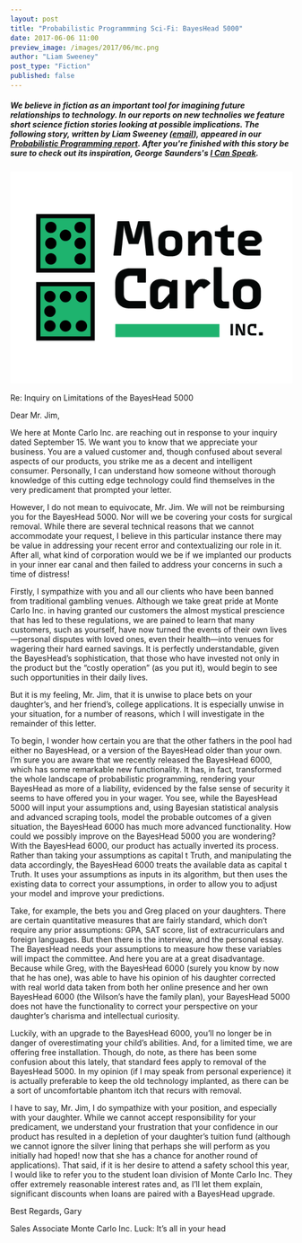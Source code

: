 ```yaml
---
layout: post
title: "Probabilistic Programmming Sci-Fi: BayesHead 5000"
date: 2017-06-06 11:00
preview_image: /images/2017/06/mc.png
author: "Liam Sweeney"
post_type: "Fiction"
published: false
---
```


##### We believe in fiction as an important tool for imagining future relationships to technology. In our reports on new technolies we feature short science fiction stories looking at possible implications. The following story, written by Liam Sweeney ([email](mailto:liammerrill@gmail.com)), appeared in our [Probabilistic Programming report](http://blog.fastforwardlabs.com/2017/01/30/the-algorithms-behind-probabilistic-programming.html). After you're finished with this story be sure to check out its inspiration, George Saunders's [I Can Speak](http://www.newyorker.com/magazine/1999/06/21/i-can-speak).

![Monte Carlo Corporation logo](/images/2017/06/mc.png)

Re: Inquiry on Limitations of the BayesHead 5000

Dear Mr. Jim,

We here at Monte Carlo Inc. are reaching out in response to your inquiry dated September 15. We want you to know that we appreciate your business. You are a valued customer and, though confused about several aspects of our products, you strike me as a decent and intelligent consumer. Personally, I can understand how someone without thorough knowledge of this cutting edge technology could find themselves in the very predicament that prompted your letter.

However, I do not mean to equivocate, Mr. Jim. We will not be reimbursing you for the BayesHead 5000. Nor will we be covering your costs for surgical removal. While there are several technical reasons that we cannot accommodate your request, I believe in this particular instance there may be value in addressing your recent error and contextualizing our role in it. After all, what kind of corporation would we be if we implanted our products in your inner ear canal and then failed to address your concerns in such a time of distress!

Firstly, I sympathize with you and all our clients who have been banned from traditional gambling venues. Although we take great pride at Monte Carlo Inc. in having granted our customers the almost mystical prescience that has led to these regulations, we are pained to learn that many customers, such as yourself, have now turned the events of their own lives —personal disputes with loved ones, even their health—into venues for wagering their hard earned savings. It is perfectly understandable, given the BayesHead’s sophistication, that those who have invested not only in the product but the “costly operation” (as you put it), would begin to see such opportunities in their daily lives.

But it is my feeling, Mr. Jim, that it is unwise to place bets on your daughter’s, and her friend’s, college applications. It is especially unwise in your situation, for a number of reasons, which I will investigate in the remainder of this letter.

To begin, I wonder how certain you are that the other fathers in the pool had either no BayesHead, or a version of the BayesHead older than your own. I’m sure you are aware that we recently released the BayesHead 6000, which has some remarkable new functionality. It has, in fact, transformed the whole landscape of probabilistic programming, rendering your BayesHead as more of a liability, evidenced by the false sense of security it seems to have offered you in your wager. You see, while the BayesHead 5000 will input your assumptions and, using Bayesian statistical analysis and advanced scraping tools, model the probable outcomes of a given situation, the BayesHead 6000 has much more advanced functionality. How could we possibly improve on the BayesHead 5000 you are wondering? With the BayesHead 6000, our product has actually inverted its process. Rather than taking your assumptions as capital t Truth, and manipulating the data accordingly, the BayesHead 6000 treats the available data as capital t Truth. It uses your assumptions as inputs in its algorithm, but then uses the existing data to correct your assumptions, in order to allow you to adjust your model and improve your predictions.

Take, for example, the bets you and Greg placed on your daughters. There are certain quantitative measures that are fairly standard, which don’t require any prior assumptions: GPA, SAT score, list of extracurriculars and foreign languages. But then there is the interview, and the personal essay. The BayesHead needs your assumptions to measure how these variables will impact the committee. And here you are at a great disadvantage. Because while Greg, with the BayesHead 6000 (surely you know by now that he has one), was able to have his opinion of his daughter corrected with real world data taken from both her online presence and her own BayesHead 6000 (the Wilson’s have the family plan), your BayesHead 5000 does not have the functionality to correct your perspective on your daughter’s charisma and intellectual curiosity.

Luckily, with an upgrade to the BayesHead 6000, you’ll no longer be in danger of overestimating your child’s abilities. And, for a limited time, we are offering free installation. Though, do note, as there has been some confusion about this lately, that standard fees apply to removal of the BayesHead 5000. In my opinion (if I may speak from personal experience) it is actually preferable to keep the old technology implanted, as there can be a sort of uncomfortable phantom itch that recurs with removal.

I have to say, Mr. Jim, I do sympathize with your position, and especially with your daughter. While we cannot accept responsibility for your predicament, we understand your frustration that your confidence in our product has resulted in a depletion of your daughter’s tuition fund (although we cannot ignore the silver lining that perhaps she will perform as you initially had hoped! now that she has a chance for another round of applications). That said, if it is her desire to attend a safety school this year, I would like to refer you to the student loan division of Monte Carlo Inc. They offer extremely reasonable interest rates and, as I’ll let them explain, significant discounts when loans are paired with a BayesHead upgrade.

Best Regards,
Gary

Sales Associate
Monte Carlo Inc.
Luck: It’s all in your head